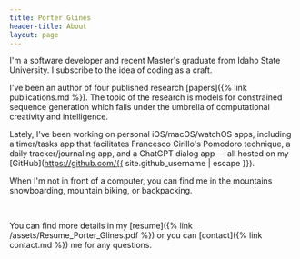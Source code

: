 ```yaml
---
title: Porter Glines
header-title: About
layout: page
---
```


I'm a software developer and recent Master's graduate from Idaho State University. I subscribe to the idea of coding as a craft.

I've been an author of four published research [papers]({% link publications.md %}). The topic of the research is models for constrained sequence generation which falls under the umbrella of computational creativity and intelligence.

Lately, I've been working on personal iOS/macOS/watchOS apps, including a timer/tasks app that facilitates Francesco Cirillo's Pomodoro technique, a daily tracker/journaling app, and a ChatGPT dialog app — all hosted on my [GitHub](https://github.com/{{ site.github_username | escape }}).

When I'm not in front of a computer, you can find me in the mountains snowboarding, mountain biking, or backpacking.

<br>

You can find more details in my [resume]({% link /assets/Resume_Porter_Glines.pdf %}) or you can [contact]({% link contact.md %}) me for any questions.